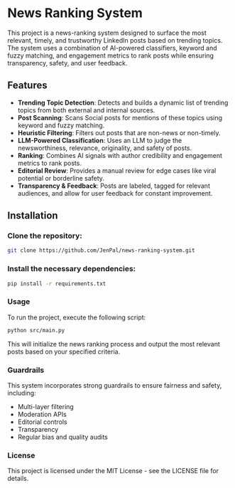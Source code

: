 # News Ranking System

This project is a news-ranking system designed to surface the most relevant, timely, and trustworthy LinkedIn posts based on trending topics. The system uses a combination of AI-powered classifiers, keyword and fuzzy matching, and engagement metrics to rank posts while ensuring transparency, safety, and user feedback.

## Features
- **Trending Topic Detection**: Detects and builds a dynamic list of trending topics from both external and internal sources.
- **Post Scanning**: Scans Social posts for mentions of these topics using keyword and fuzzy matching.
- **Heuristic Filtering**: Filters out posts that are non-news or non-timely.
- **LLM-Powered Classification**: Uses an LLM to judge the newsworthiness, relevance, originality, and safety of posts.
- **Ranking**: Combines AI signals with author credibility and engagement metrics to rank posts.
- **Editorial Review**: Provides a manual review for edge cases like viral potential or borderline safety.
- **Transparency & Feedback**: Posts are labeled, tagged for relevant audiences, and allow for user feedback for constant improvement.

## Installation

### Clone the repository:
   ```bash
   git clone https://github.com/JenPal/news-ranking-system.git
   ```

### Install the necessary dependencies:

```bash
pip install -r requirements.txt
```

### Usage
To run the project, execute the following script:

```bash
python src/main.py
```
This will initialize the news ranking process and output the most relevant posts based on your specified criteria.

### Guardrails
This system incorporates strong guardrails to ensure fairness and safety, including:

- Multi-layer filtering
- Moderation APIs
- Editorial controls
- Transparency
- Regular bias and quality audits

### License
This project is licensed under the MIT License - see the LICENSE file for details.
